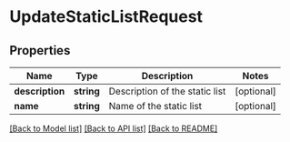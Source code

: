# UpdateStaticListRequest

## Properties

Name | Type | Description | Notes
------------ | ------------- | ------------- | -------------
**description** | **string** | Description of the static list | [optional] 
**name** | **string** | Name of the static list | [optional] 

[[Back to Model list]](../README.md#documentation-for-models) [[Back to API list]](../README.md#documentation-for-api-endpoints) [[Back to README]](../README.md)
